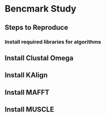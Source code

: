 # Bencmark Study


## Steps to Reproduce


### Install required libraries for algorithms 
## Install Clustal Omega 
## Install KAlign
## Install MAFFT 
## Install MUSCLE
